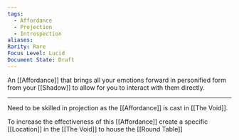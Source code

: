 ```yaml
---
tags:
  - Affordance
  - Projection
  - Introspection
aliases: 
Rarity: Rare
Focus Level: Lucid
Document State: Draft
---
```

An [[Affordance]] that brings all your emotions forward in personified form from your [[Shadow]] to allow for you to interact with them directly.
- - -
Need to be skilled in projection as the [[Affordance]] is cast in [[The Void]].

To increase the effectiveness of this [[Affordance]] create a specific [[Location]] in the [[The Void]]  to house the [[Round Table]]